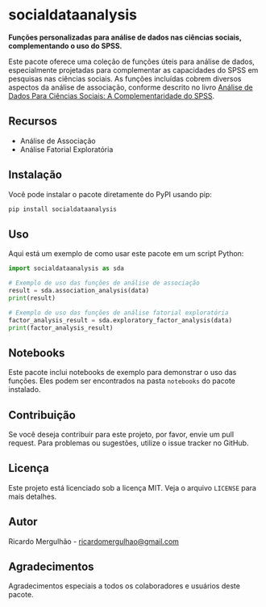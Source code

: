 # socialdataanalysis

**Funções personalizadas para análise de dados nas ciências sociais, complementando o uso do SPSS.**

Este pacote oferece uma coleção de funções úteis para análise de dados, especialmente projetadas para complementar as capacidades do SPSS em pesquisas nas ciências sociais. As funções incluídas cobrem diversos aspectos da análise de associação, conforme descrito no livro [Análise de Dados Para Ciências Sociais: A Complementaridade do SPSS](https://silabo.pt/catalogo/informatica/aplicativos-estatisticos/livro/analise-de-dados-para-ciencias-sociais/).

## Recursos

- Análise de Associação
- Análise Fatorial Exploratória

## Instalação

Você pode instalar o pacote diretamente do PyPI usando pip:

```bash
pip install socialdataanalysis
```

## Uso

Aqui está um exemplo de como usar este pacote em um script Python:

```python
import socialdataanalysis as sda

# Exemplo de uso das funções de análise de associação
result = sda.association_analysis(data)
print(result)

# Exemplo de uso das funções de análise fatorial exploratória
factor_analysis_result = sda.exploratory_factor_analysis(data)
print(factor_analysis_result)
```

## Notebooks

Este pacote inclui notebooks de exemplo para demonstrar o uso das funções. Eles podem ser encontrados na pasta `notebooks` do pacote instalado.

## Contribuição

Se você deseja contribuir para este projeto, por favor, envie um pull request. Para problemas ou sugestões, utilize o issue tracker no GitHub.

## Licença

Este projeto está licenciado sob a licença MIT. Veja o arquivo `LICENSE` para mais detalhes.

## Autor

Ricardo Mergulhão - [ricardomergulhao@gmail.com](mailto:ricardomergulhao@gmail.com)

## Agradecimentos

Agradecimentos especiais a todos os colaboradores e usuários deste pacote.
